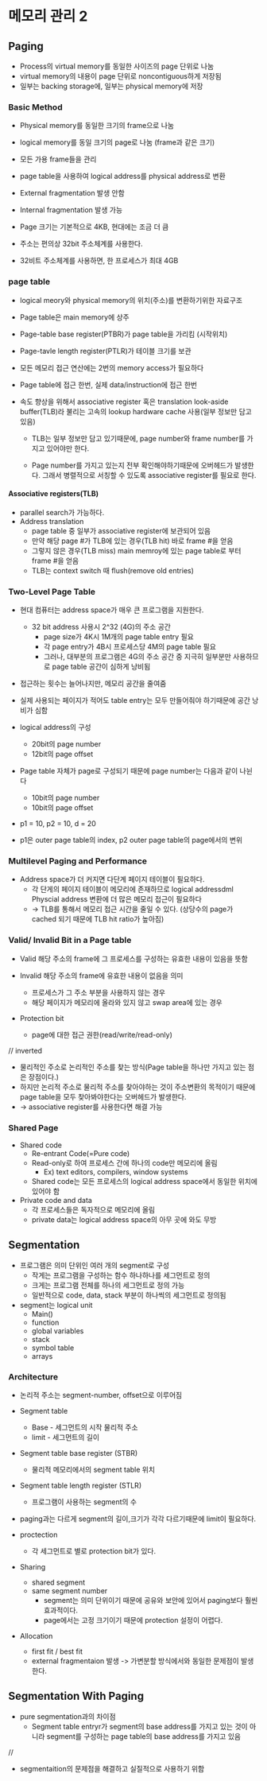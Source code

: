 # 메모리 관리 2



## Paging

* Process의 virtual memory를 동일한 사이즈의 page 단위로 나눔
* virtual memory의 내용이 page 단위로 noncontiguous하게 저장됨
* 일부는 backing storage에, 일부는 physical memory에 저장

### Basic Method

* Physical memory를 동일한 크기의 frame으로 나눔
* logical memory를 동일 크기의 page로 나눔 (frame과 같은 크기)
* 모든 가용 frame들을 관리
* page table을 사용하여 logical address를 physical address로 변환
* External fragmentation 발생 안함
* Internal fragmentation 발생 가능

* Page 크기는 기본적으로 4KB, 현대에는 조금 더 큼
* 주소는 편의상 32bit 주소체계를 사용한다.
* 32비트 주소체계를 사용하면, 한 프로세스가 최대 4GB

### page table

* logical meory와 physical memory의 위치(주소)를 변환하기위한 자료구조

* Page table은 main memory에 상주

* Page-table base register(PTBR)가 page table을 가리킴 (시작위치)

* Page-tavle length register(PTLR)가 테이블 크기를 보관

* 모든 메모리 접근 연산에는 2번의 memory access가 필요하다

* Page table에 접근 한번, 실제 data/instruction에 접근 한번

* 속도 향상을 위해서 associative register 혹은 translation look-aside buffer(TLB)라 불리는 고속의 lookup hardware cache 사용(일부 정보만 담고 있음)

  * TLB는 일부 정보만 담고 있기때문에, page number와 frame number를 가지고 있어야만 한다.

  * Page number를 가지고 있는지 전부 확인해야하기때문에 오버헤드가 발생한다. 그래서 병렬적으로 서칭할 수 있도록 associative register를 필요로 한다.

#### Associative registers(TLB) 

* parallel search가 가능하다.
* Address translation
  * page table 중 일부가 associative register에 보관되어 있음
  * 만약 해당 page #가 TLB에 있는 경우(TLB hit) 바로 frame #을 얻음
  * 그렇지 않은 경우(TLB miss) main memroy에 있는 page table로 부터 frame #을 얻음
  * TLB는 context switch 때 flush(remove old entries)



### Two-Level Page Table

* 현대 컴퓨터는 address space가 매우 큰 프로그램을 지원한다.
  * 32 bit address 사용시 2^32 (4G)의 주소 공간
    * page size가 4K시 1M개의 page table entry 필요
    * 각 page entry가 4B시 프로세스당 4M의 page table 필요
    * 그러나, 대부분의 프로그램은 4G의 주소 공간 중 지극히 일부분만 사용하므로 page table 공간이 심하게 낭비됨
* 접근하는 횟수는 늘어나지만, 메모리 공간을 줄여줌
* 실제 사용되는 페이지가 적어도 table entry는 모두 만들어줘야 하기때문에 공간 낭비가 심함



* logical address의 구성
  * 20bit의 page number
  * 12bit의 page offset
* Page table 자체가 page로 구성되기 때문에 page number는 다음과 같이 나뉜다
  * 10bit의 page number
  * 10bit의 page offset
* p1 = 10, p2 = 10, d = 20
* p1은 outer page table의 index, p2 outer page table의 page에서의 변위

### Multilevel Paging and Performance

* Address space가 더 커지면 다단계 페이지 테이블이 필요하다.
  * 각 단게의 페이지 테이블이 메모리에 존재하므로 logical addressdml Physcial address 변환에 더 많은 메모리 접근이 필요하다
  * -> TLB를 통해서 메모리 접근 시간을 줄일 수 있다. (상당수의 page가 cached 되기 때문에 TLB hit ratio가 높아짐)



### Valid/ Invalid Bit in a Page table

* Valid 해당 주소의 frame에 그 프로세스를 구성하는 유효한 내용이 있음을 뜻함
* Invalid 해당 주소의 frame에 유효한 내용이 없음을 의미
  * 프로세스가 그 주소 부분을 사용하지 않는 경우
  * 해당 페이지가 메모리에 올라와 있지 않고 swap area에 있는 경우



* Protection bit
  * page에 대한 접근 권한(read/write/read-only)



// inverted

* 물리적인 주소로 논리적인 주소를 찾는 방식(Page table을 하나만 가지고 있는 점은 장점이다.)
* 하지만 논리적 주소로 물리적 주소를 찾아야하는 것이 주소변환의 목적이기 때문에 page table을 모두 찾아봐야한다는 오버헤드가 발생한다.
* -> associative register를 사용한다면 해결 가능



### Shared Page

* Shared code
  * Re-entrant Code(=Pure code)
  * Read-only로 하여 프로세스 간에 하나의 code만 메모리에 올림
    * Ex) text editors, compilers, window systems
  * Shared code는 모든 프로세스의 logical address space에서 동일한 위치에 있어야 함
* Private code and data
  * 각 프로세스들은 독자적으로 메모리에 올림
  * private data는 logical address space의 아무 곳에 와도 무방       



## Segmentation

* 프로그램은 의미 단위인 여러 개의 segment로 구성
  * 작게는 프로그램을 구성하는 함수 하나하나를 세그먼트로 정의
  * 크게는 프로그램 전체를 하나의 세그먼트로 정의 가능
  * 일반적으로 code, data, stack 부분이 하나씩의 세그먼트로 정의됨
* segment는 logical unit
  * Main()
  * function
  * global variables
  * stack
  * symbol table
  * arrays

### Architecture

* 논리적 주소는 segment-number, offset으로 이루어짐
* Segment table
  * Base - 세그먼트의 시작 물리적 주소
  * limit - 세그먼트의 길이
* Segment table base register (STBR)
  * 물리적 메모리에서의 segment table 위치
* Segment table length register (STLR)
  * 프로그램이 사용하는 segment의 수



* paging과는 다르게 segment의 길이,크기가 각각 다르기때문에 limit이 필요하다. 

* proctection
  * 각 세그먼트로 별로 protection bit가 있다.
* Sharing 
  * shared segment
  * same segment number
    * segment는 의미 단위이기 때문에 공유와 보안에 있어서 paging보다 훨씬 효과적이다.
    * page에서는 고정 크기이기 때문에  protection 설정이 어렵다.
* Allocation
  * first fit / best fit
  * external fragmentaion 발생 -> 가변분할 방식에서와 동일한 문제점이 발생한다.



## Segmentation With Paging

* pure segmentation과의 차이점
  * Segment table entryr가 segment의 base address를 가지고 있는 것이 아니라 segment를 구성하는 page table의 base address를 가지고 있음

// 

* segmentaition의 문제점을 해결하고 실질적으로 사용하기 위함